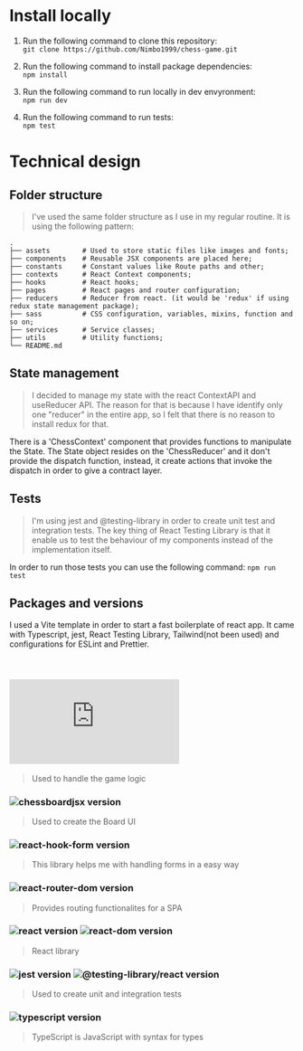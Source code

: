 # Install locally

1. Run the following command to clone this repository:<br>
```git clone https://github.com/Nimbo1999/chess-game.git```

2. Run the following command to install package dependencies: <br>
```npm install```

2. Run the following command to run locally in dev envyronment: <br>
```npm run dev```

3. Run the following command to run tests: <br>
```npm test```

# Technical design

## Folder structure
> I've used the same folder structure as I use in my regular routine. It is using the following pattern:

    .
    ├── assets        # Used to store static files like images and fonts;
    ├── components    # Reusable JSX components are placed here;
    ├── constants     # Constant values like Route paths and other;
    ├── contexts      # React Context components;
    ├── hooks         # React hooks;
    ├── pages         # React pages and router configuration;
    ├── reducers      # Reducer from react. (it would be 'redux' if using redux state management package);
    ├── sass          # CSS configuration, variables, mixins, function and so on;
    ├── services      # Service classes;
    ├── utils         # Utility functions;
    └── README.md

## State management
> I decided to manage my state with the react ContextAPI and useReducer API.
The reason for that is because I have identify only one "reducer" in the entire app, so I felt that there is no reason to install redux for that.

There is a 'ChessContext' component that provides functions to manipulate the State. The State object resides on the 'ChessReducer' and it don't provide the dispatch function, instead, it create actions that invoke the dispatch in order to give a contract layer.

## Tests
> I'm using jest and @testing-library in order to create unit test and integration tests. The key thing of React Testing Library is that it enable us to test the behaviour of my components instead of the implementation itself.

In order to run those tests you can use the following command:
```npm run test```

## Packages and versions

I used a Vite template in order to start a fast boilerplate of react app. It came with Typescript, jest, React Testing Library, Tailwind(not been used) and configurations for ESLint and Prettier.

<br>

### ![chess.js version](https://img.shields.io/npm/v/chess.js?label=chess.js)
> Used to handle the game logic

### ![chessboardjsx version](https://img.shields.io/npm/v/chessboardjsx?label=chessboardjsx)
> Used to create the Board UI

### ![react-hook-form version](https://img.shields.io/npm/v/react-hook-form?label=react-hook-form)
> This library helps me with handling forms in a easy way

### ![react-router-dom version](https://img.shields.io/npm/v/react-router-dom?label=react-router-dom)
> Provides routing functionalites for a SPA

### ![react version](https://img.shields.io/npm/v/react?label=react) ![react-dom version](https://img.shields.io/npm/v/react-dom?label=react-dom)
> React library

### ![jest version](https://img.shields.io/npm/v/jest?label=jest) ![@testing-library/react version](https://img.shields.io/npm/v/@testing-library/react?label=@testing-library/react)
> Used to create unit and integration tests

### ![typescript version](https://img.shields.io/npm/v/typescript?label=typescript)
> TypeScript is JavaScript with syntax for types
